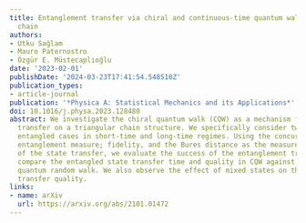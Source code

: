 ```yaml
---
title: Entanglement transfer via chiral and continuous-time quantum walks on a triangular
  chain
authors:
- Utku Sağlam
- Mauro Paternostro
- Özgür E. Müstecaplıoğlu
date: '2023-02-01'
publishDate: '2024-03-23T17:41:54.548510Z'
publication_types:
- article-journal
publication: '*Physica A: Statistical Mechanics and its Applications*'
doi: 10.1016/j.physa.2023.128480
abstract: We investigate the chiral quantum walk (CQW) as a mechanism for an entanglement
  transfer on a triangular chain structure. We specifically consider two-site spatially
  entangled cases in short-time and long-time regimes. Using the concurrence as an
  entanglement measure; fidelity, and the Bures distance as the measure of the quality
  of the state transfer, we evaluate the success of the entanglement transfer. We
  compare the entangled state transfer time and quality in CQW against a continuous-time
  quantum random walk. We also observe the effect of mixed states on the entanglement
  transfer quality.
links:
- name: arXiv
  url: https://arxiv.org/abs/2101.01472
---
```

